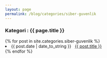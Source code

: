 ```yaml
---
layout: page
permalink: /blog/categories/siber-guvenlik
---
```

 
<h3> Kategori : {{ page.title }} </h3>

<div class="card">
{% for post in site.categories.siber-guvenlik %}
 <li class="category-posts"><span>{{ post.date | date_to_string }}</span> &nbsp; <a href="{{ post.url }}">{{ post.title }}</a></li>
{% endfor %}
</div>
